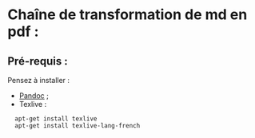# Chaîne de transformation de md en pdf :

## Pré-requis :

Pensez à installer :
- [Pandoc](http://pandoc.org/) ;
- Texlive : 
```
  apt-get install texlive  
  apt-get install texlive-lang-french
```
